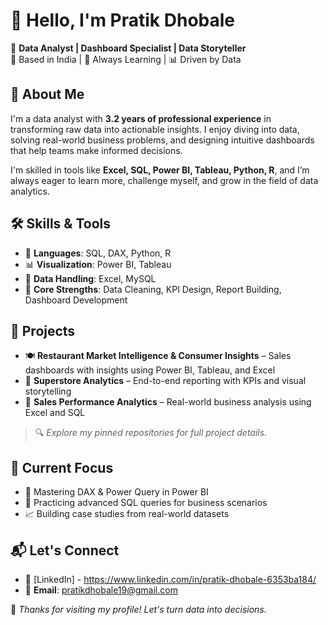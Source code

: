 # 👋 Hello, I'm Pratik Dhobale

💼 **Data Analyst | Dashboard Specialist | Data Storyteller**  
📍 Based in India | 🧠 Always Learning | 📊 Driven by Data

## 🚀 About Me

I'm a data analyst with **3.2 years of professional experience** in transforming raw data into actionable insights. I enjoy diving into data, solving real-world business problems, and designing intuitive dashboards that help teams make informed decisions.

I'm skilled in tools like **Excel, SQL, Power BI, Tableau, Python, R**, and I’m always eager to learn more, challenge myself, and grow in the field of data analytics.


## 🛠️ Skills & Tools

- 🧮 **Languages**: SQL, DAX, Python, R 
- 📊 **Visualization**: Power BI, Tableau  
- 📂 **Data Handling**: Excel, MySQL  
- 🎯 **Core Strengths**: Data Cleaning, KPI Design, Report Building, Dashboard Development


## 📌 Projects

- 🍽️ **Restaurant Market Intelligence & Consumer Insights** – Sales dashboards with insights using Power BI, Tableau, and Excel  
- 🛒 **Superstore Analytics** – End-to-end reporting with KPIs and visual storytelling  
- 🧾 **Sales Performance Analytics** – Real-world business analysis using Excel and SQL

> 🔍 *Explore my pinned repositories for full project details.*


## 🎯 Current Focus

- 🚀 Mastering DAX & Power Query in Power BI  
- 🧠 Practicing advanced SQL queries for business scenarios  
- 📈 Building case studies from real-world datasets  

## 📬 Let's Connect

- 🔗 [LinkedIn] - https://www.linkedin.com/in/pratik-dhobale-6353ba184/
- 📧 **Email**: pratikdhobale19@gmail.com

🧡 *Thanks for visiting my profile! Let's turn data into decisions.*
